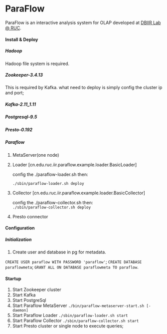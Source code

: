 # ParaFlow

ParaFlow is an interactive analysis system for OLAP developed at [DBIIR Lab @ RUC](http://iir.ruc.edu.cn).

#### Install & Deploy
##### Hadoop
Hadoop file system is required.
##### Zookeeper-3.4.13
This is required by Kafka.
what need to deploy is simply config the cluster ip and port;
##### Kafka-2.11_1.11
##### Postgresql-9.5
##### Presto-0.192
##### Paraflow
1. MetaServer(one node)
2. Loader [cn.edu.ruc.iir.paraflow.example.loader.BasicLoader]

    config the ./paraflow-loader.sh then:

    `./sbin/paraflow-loader.sh deploy`
3. Collector [cn.edu.ruc.iir.paraflow.example.loader.BasicCollector]
    
    config the ./paraflow-collector.sh then:    
    `./sbin/paraflow-collector.sh deploy`
4. Presto connector

#### Configuration
##### Initialization
1. Create user and database in pg for metadata.

`CREATE USER paraflow WITH PASSWORD 'paraflow'`;
`CREATE DATABASE paraflowmeta`;
`GRANT ALL ON DATABASE paraflowmeta TO paraflow`.

#### Startup
1. Start Zookeeper cluster
2. Start Kafka
3. Start PostgreSql
4. Start Paraflow MetaServer
`./bin/paraflow-metaserver-start.sh [-daemon]`
5. Start Paraflow Loader
`./sbin/paraflow-loader.sh start`
6. Start Paraflow Collector
`./sbin/paraflow-collector.sh start`
7. Start Presto cluster or single node to execute queries;

